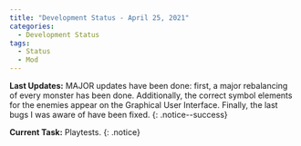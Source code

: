 ```yaml
---
title: "Development Status - April 25, 2021"
categories:
  - Development Status
tags:
  - Status
  - Mod
---
```


**Last Updates:** MAJOR updates have been done: first, a major rebalancing of every monster has been done. Additionally, the correct symbol elements for the enemies appear on the Graphical User Interface. Finally, the last bugs I was aware of have been fixed.
{: .notice--success}

**Current Task:** Playtests.
{: .notice}
